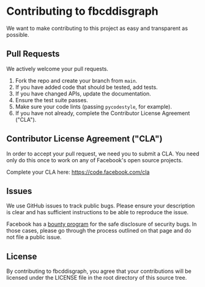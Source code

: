 # Contributing to fbcddisgraph
We want to make contributing to this project as easy and transparent as
possible.

## Pull Requests
We actively welcome your pull requests.

1. Fork the repo and create your branch from ``main``.
2. If you have added code that should be tested, add tests.
3. If you have changed APIs, update the documentation.
4. Ensure the test suite passes.
5. Make sure your code lints (passing ``pycodestyle``, for example).
6. If you have not already, complete the Contributor License Agreement ("CLA").

## Contributor License Agreement ("CLA")
In order to accept your pull request, we need you to submit a CLA. You need
only do this once to work on any of Facebook's open source projects.

Complete your CLA here: <https://code.facebook.com/cla>

## Issues
We use GitHub issues to track public bugs. Please ensure your description is
clear and has sufficient instructions to be able to reproduce the issue.

Facebook has a [bounty program](https://www.facebook.com/whitehat/) for the
safe disclosure of security bugs. In those cases, please go through the process
outlined on that page and do not file a public issue.

## License
By contributing to fbcddisgraph, you agree that your contributions will be
licensed under the LICENSE file in the root directory of this source tree.
